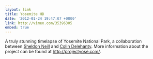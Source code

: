 ```yaml
---
layout: link
title: Yosemite HD
date: '2012-01-24 19:47:07 +0000'
link: http://vimeo.com/35396305
embed: true
---
```

A truly stunning timelapse of Yosemite National Park, a collaboration between [Sheldon Neill][1] and [Colin Delehanty][2]. More information about the project can be found at <http://projectyose.com/>.

[1]: https://twitter.com/sheldonneill
[2]: https://twitter.com/barple